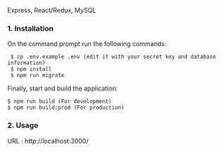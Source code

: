 Express, React/Redux, MySQL

### 1. Installation

On the command prompt run the following commands:

``` 
 $ cp .env.example .env (edit it with your secret key and database information)
 $ npm install
 $ npm run migrate
 ```
 Finally, start and build the application:
 
 ```
 $ npm run build (For development)
 $ npm run build:prod (For production)
```

### 2. Usage

URL : http://localhost:3000/

